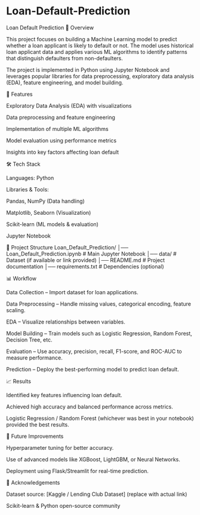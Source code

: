 # Loan-Default-Prediction
Loan Default Prediction
📌 Overview

This project focuses on building a Machine Learning model to predict whether a loan applicant is likely to default or not. The model uses historical loan applicant data and applies various ML algorithms to identify patterns that distinguish defaulters from non-defaulters.

The project is implemented in Python using Jupyter Notebook and leverages popular libraries for data preprocessing, exploratory data analysis (EDA), feature engineering, and model building.

🚀 Features

Exploratory Data Analysis (EDA) with visualizations

Data preprocessing and feature engineering

Implementation of multiple ML algorithms

Model evaluation using performance metrics

Insights into key factors affecting loan default

🛠️ Tech Stack

Languages: Python

Libraries & Tools:

Pandas, NumPy (Data handling)

Matplotlib, Seaborn (Visualization)

Scikit-learn (ML models & evaluation)

Jupyter Notebook

📂 Project Structure
Loan_Default_Prediction/
│── Loan_Default_Prediction.ipynb   # Main Jupyter Notebook
│── data/                           # Dataset (if available or link provided)
│── README.md                       # Project documentation
│── requirements.txt                # Dependencies (optional)

📊 Workflow

Data Collection – Import dataset for loan applications.

Data Preprocessing – Handle missing values, categorical encoding, feature scaling.

EDA – Visualize relationships between variables.

Model Building – Train models such as Logistic Regression, Random Forest, Decision Tree, etc.

Evaluation – Use accuracy, precision, recall, F1-score, and ROC-AUC to measure performance.

Prediction – Deploy the best-performing model to predict loan default.

📈 Results

Identified key features influencing loan default.

Achieved high accuracy and balanced performance across metrics.

Logistic Regression / Random Forest (whichever was best in your notebook) provided the best results.

📌 Future Improvements

Hyperparameter tuning for better accuracy.

Use of advanced models like XGBoost, LightGBM, or Neural Networks.

Deployment using Flask/Streamlit for real-time prediction.

🙌 Acknowledgements

Dataset source: [Kaggle / Lending Club Dataset] (replace with actual link)

Scikit-learn & Python open-source community
